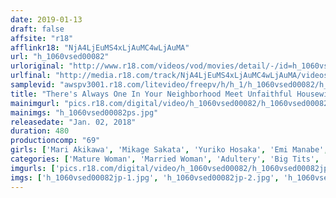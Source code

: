 ```yaml
---
date: 2019-01-13
draft: false
affsite: "r18"
afflinkr18: "NjA4LjEuMS4xLjAuMC4wLjAuMA"
url: "h_1060vsed00082"
urloriginal: "http://www.r18.com/videos/vod/movies/detail/-/id=h_1060vsed00082"
urlfinal: "http://media.r18.com/track/NjA4LjEuMS4xLjAuMC4wLjAuMA/videos/vod/movies/detail/-/id=h_1060vsed00082"
samplevid: "awspv3001.r18.com/litevideo/freepv/h/h_1/h_1060vsed00082/h_1060vsed00082_dmb_w.mp4"
title: "There's Always One In Your Neighborhood Meet Unfaithful Housewife Babes Who Are Unsatisfied With Their Husbands And Need To Satisfy Themselves Outside The House"
mainimgurl: "pics.r18.com/digital/video/h_1060vsed00082/h_1060vsed00082ps.jpg"
mainimgs: "h_1060vsed00082ps.jpg"
releasedate: "Jan. 02, 2018"
duration: 480
productioncomp: "69"
girls: ['Mari Akikawa', 'Mikage Sakata', 'Yuriko Hosaka', 'Emi Manabe', 'Kaoru Namiki', 'Miyuki Miyabe', 'Wakako Mizuhashi', 'Mika Nagano', 'Kumi Kanzaki', 'Hitomi Ohashi']
categories: ['Mature Woman', 'Married Woman', 'Adultery', 'Big Tits', 'Hot Spring', 'Over 4 Hours']
imgurls: ['pics.r18.com/digital/video/h_1060vsed00082/h_1060vsed00082jp-1.jpg', 'pics.r18.com/digital/video/h_1060vsed00082/h_1060vsed00082jp-2.jpg', 'pics.r18.com/digital/video/h_1060vsed00082/h_1060vsed00082jp-3.jpg', 'pics.r18.com/digital/video/h_1060vsed00082/h_1060vsed00082jp-4.jpg', 'pics.r18.com/digital/video/h_1060vsed00082/h_1060vsed00082jp-5.jpg', 'pics.r18.com/digital/video/h_1060vsed00082/h_1060vsed00082jp-6.jpg', 'pics.r18.com/digital/video/h_1060vsed00082/h_1060vsed00082jp-7.jpg', 'pics.r18.com/digital/video/h_1060vsed00082/h_1060vsed00082jp-8.jpg', 'pics.r18.com/digital/video/h_1060vsed00082/h_1060vsed00082jp-9.jpg', 'pics.r18.com/digital/video/h_1060vsed00082/h_1060vsed00082jp-10.jpg', 'pics.r18.com/digital/video/h_1060vsed00082/h_1060vsed00082jp-11.jpg', 'pics.r18.com/digital/video/h_1060vsed00082/h_1060vsed00082jp-12.jpg', 'pics.r18.com/digital/video/h_1060vsed00082/h_1060vsed00082jp-13.jpg', 'pics.r18.com/digital/video/h_1060vsed00082/h_1060vsed00082jp-14.jpg', 'pics.r18.com/digital/video/h_1060vsed00082/h_1060vsed00082jp-15.jpg', 'pics.r18.com/digital/video/h_1060vsed00082/h_1060vsed00082jp-16.jpg', 'pics.r18.com/digital/video/h_1060vsed00082/h_1060vsed00082jp-17.jpg', 'pics.r18.com/digital/video/h_1060vsed00082/h_1060vsed00082jp-18.jpg', 'pics.r18.com/digital/video/h_1060vsed00082/h_1060vsed00082jp-19.jpg', 'pics.r18.com/digital/video/h_1060vsed00082/h_1060vsed00082jp-20.jpg']
imgs: ['h_1060vsed00082jp-1.jpg', 'h_1060vsed00082jp-2.jpg', 'h_1060vsed00082jp-3.jpg', 'h_1060vsed00082jp-4.jpg', 'h_1060vsed00082jp-5.jpg', 'h_1060vsed00082jp-6.jpg', 'h_1060vsed00082jp-7.jpg', 'h_1060vsed00082jp-8.jpg', 'h_1060vsed00082jp-9.jpg', 'h_1060vsed00082jp-10.jpg', 'h_1060vsed00082jp-11.jpg', 'h_1060vsed00082jp-12.jpg', 'h_1060vsed00082jp-13.jpg', 'h_1060vsed00082jp-14.jpg', 'h_1060vsed00082jp-15.jpg', 'h_1060vsed00082jp-16.jpg', 'h_1060vsed00082jp-17.jpg', 'h_1060vsed00082jp-18.jpg', 'h_1060vsed00082jp-19.jpg', 'h_1060vsed00082jp-20.jpg']
---
```

